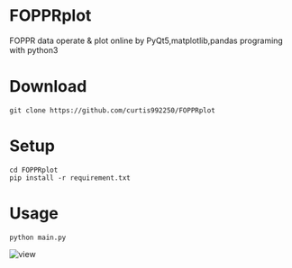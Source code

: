 # FOPPRplot
FOPPR data operate &amp; plot online by PyQt5,matplotlib,pandas programing with python3

# Download
`git clone https://github.com/curtis992250/FOPPRplot`

# Setup
```command
cd FOPPRplot
pip install -r requirement.txt
```

# Usage
`python main.py`

![view](https://i.imgur.com/lFvg9yG.png)

